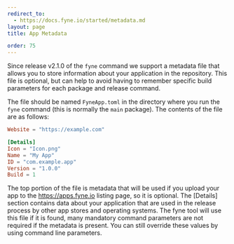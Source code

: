 ```yaml
---
redirect_to:
  - https://docs.fyne.io/started/metadata.md
layout: page
title: App Metadata

order: 75
---
```

Since release v2.1.0 of the `fyne` command we support a metadata file that allows you to store
information about your application in the repository.
This file is optional, but can help to avoid having to remember specific build parameters for
each package and release command.

The file should be named `FyneApp.toml` in the directory where you run the `fyne` command
(this is normally the `main` package). The contents of the file are as follows:

```toml
Website = "https://example.com"

[Details]
Icon = "Icon.png"
Name = "My App"
ID = "com.example.app"
Version = "1.0.0"
Build = 1
```

The top portion of the file is metadata that will be used if you upload
your app to the https://apps.fyne.io listing page, so it is optional.
The [Details] section contains data about your application that are used
in the release process by other app stores and operating systems.
The fyne tool will use this file if it is found, many mandatory command parameters are not required
if the metadata is present. You can still override these values by using command line parameters.
